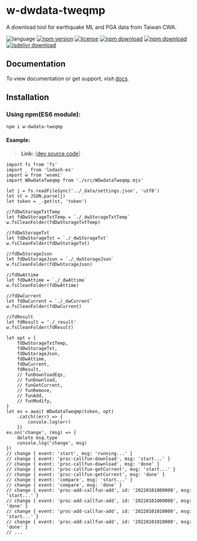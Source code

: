 # w-dwdata-tweqmp
A download tool for earthquake ML and PGA data from Taiwan CWA.

![language](https://img.shields.io/badge/language-JavaScript-orange.svg) 
[![npm version](http://img.shields.io/npm/v/w-dwdata-tweqmp.svg?style=flat)](https://npmjs.org/package/w-dwdata-tweqmp) 
[![license](https://img.shields.io/npm/l/w-dwdata-tweqmp.svg?style=flat)](https://npmjs.org/package/w-dwdata-tweqmp) 
[![npm download](https://img.shields.io/npm/dt/w-dwdata-tweqmp.svg)](https://npmjs.org/package/w-dwdata-tweqmp) 
[![npm download](https://img.shields.io/npm/dm/w-dwdata-tweqmp.svg)](https://npmjs.org/package/w-dwdata-tweqmp) 
[![jsdelivr download](https://img.shields.io/jsdelivr/npm/hm/w-dwdata-tweqmp.svg)](https://www.jsdelivr.com/package/npm/w-dwdata-tweqmp)

## Documentation
To view documentation or get support, visit [docs](https://yuda-lyu.github.io/w-dwdata-tweqmp/global.html).

## Installation
### Using npm(ES6 module):
```alias
npm i w-dwdata-tweqmp
```

#### Example:
> **Link:** [[dev source code](https://github.com/yuda-lyu/w-dwdata-tweqmp/blob/master/g.mjs)]
```alias
import fs from 'fs'
import _ from 'lodash-es'
import w from 'wsemi'
import WDwdataTweqmp from './src/WDwdataTweqmp.mjs'

let j = fs.readFileSync('../_data/settings.json', 'utf8')
let st = JSON.parse(j)
let token = _.get(st, 'token')

//fdDwStorageTxtTemp
let fdDwStorageTxtTemp = `./_dwStorageTxtTemp`
w.fsCleanFolder(fdDwStorageTxtTemp)

//fdDwStorageTxt
let fdDwStorageTxt = `./_dwStorageTxt`
w.fsCleanFolder(fdDwStorageTxt)

//fdDwStorageJson
let fdDwStorageJson = `./_dwStorageJson`
w.fsCleanFolder(fdDwStorageJson)

//fdDwAttime
let fdDwAttime = `./_dwAttime`
w.fsCleanFolder(fdDwAttime)

//fdDwCurrent
let fdDwCurrent = `./_dwCurrent`
w.fsCleanFolder(fdDwCurrent)

//fdResult
let fdResult = './_result'
w.fsCleanFolder(fdResult)

let opt = {
    fdDwStorageTxtTemp,
    fdDwStorageTxt,
    fdDwStorageJson,
    fdDwAttime,
    fdDwCurrent,
    fdResult,
    // funDownloadEqs,
    // funDownload,
    // funGetCurrent,
    // funRemove,
    // funAdd,
    // funModify,
}
let ev = await WDwdataTweqmp(token, opt)
    .catch((err) => {
        console.log(err)
    })
ev.on('change', (msg) => {
    delete msg.type
    console.log('change', msg)
})
// change { event: 'start', msg: 'running...' }
// change { event: 'proc-callfun-download', msg: 'start...' }
// change { event: 'proc-callfun-download', msg: 'done' }
// change { event: 'proc-callfun-getCurrent', msg: 'start...' }
// change { event: 'proc-callfun-getCurrent', msg: 'done' }
// change { event: 'compare', msg: 'start...' }
// change { event: 'compare', msg: 'done' }
// change { event: 'proc-add-callfun-add', id: '20220101000000', msg: 'start...' }
// change { event: 'proc-add-callfun-add', id: '20220101000000', msg: 'done' }
// change { event: 'proc-add-callfun-add', id: '20220101010000', msg: 'start...' }
// change { event: 'proc-add-callfun-add', id: '20220101010000', msg: 'done' }
// ...
```
